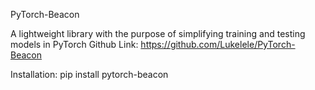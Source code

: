 PyTorch-Beacon

A lightweight library with the purpose of simplifying training and testing models in PyTorch
Github Link: https://github.com/Lukelele/PyTorch-Beacon


Installation: pip install pytorch-beacon

